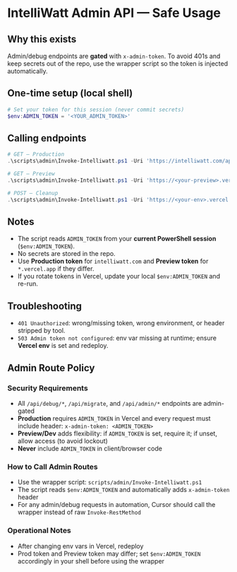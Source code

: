 # IntelliWatt Admin API — Safe Usage

## Why this exists
Admin/debug endpoints are **gated** with `x-admin-token`. To avoid 401s and keep secrets out of the repo, use the wrapper script so the token is injected automatically.

## One-time setup (local shell)
```powershell
# Set your token for this session (never commit secrets)
$env:ADMIN_TOKEN = '<YOUR_ADMIN_TOKEN>'
```

## Calling endpoints
```powershell
# GET — Production
.\scripts\admin\Invoke-Intelliwatt.ps1 -Uri 'https://intelliwatt.com/api/debug/list-all-addresses'

# GET — Preview
.\scripts\admin\Invoke-Intelliwatt.ps1 -Uri 'https://<your-preview>.vercel.app/api/debug/check-address?email=bllfield@yahoo.com'

# POST — Cleanup
.\scripts\admin\Invoke-Intelliwatt.ps1 -Uri 'https://<your-env>.vercel.app/api/debug/cleanup' -Method POST
```

## Notes
- The script reads `ADMIN_TOKEN` from your **current PowerShell session** (`$env:ADMIN_TOKEN`).
- No secrets are stored in the repo.
- Use **Production token** for `intelliwatt.com` and **Preview token** for `*.vercel.app` if they differ.
- If you rotate tokens in Vercel, update your local `$env:ADMIN_TOKEN` and re-run.

## Troubleshooting
- `401 Unauthorized`: wrong/missing token, wrong environment, or header stripped by tool.
- `503 Admin token not configured`: env var missing at runtime; ensure **Vercel env** is set and redeploy.

## Admin Route Policy

### Security Requirements
- All `/api/debug/*`, `/api/migrate`, and `/api/admin/*` endpoints are admin-gated
- **Production** requires `ADMIN_TOKEN` in Vercel and every request must include header: `x-admin-token: <ADMIN_TOKEN>`
- **Preview/Dev** adds flexibility: if `ADMIN_TOKEN` is set, require it; if unset, allow access (to avoid lockout)
- **Never** include `ADMIN_TOKEN` in client/browser code

### How to Call Admin Routes
- Use the wrapper script: `scripts/admin/Invoke-Intelliwatt.ps1`
- The script reads `$env:ADMIN_TOKEN` and automatically adds `x-admin-token` header
- For any admin/debug requests in automation, Cursor should call the wrapper instead of raw `Invoke-RestMethod`

### Operational Notes
- After changing env vars in Vercel, redeploy
- Prod token and Preview token may differ; set `$env:ADMIN_TOKEN` accordingly in your shell before using the wrapper

